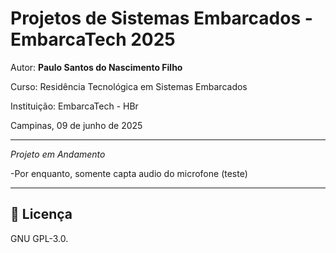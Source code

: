 
# Projetos de Sistemas Embarcados - EmbarcaTech 2025

Autor: **Paulo Santos do Nascimento Filho**

Curso: Residência Tecnológica em Sistemas Embarcados

Instituição: EmbarcaTech - HBr

Campinas, 09 de junho de 2025

---

*Projeto em Andamento*

  -Por enquanto, somente capta audio do microfone (teste)

---

## 📜 Licença
GNU GPL-3.0.

